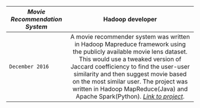 | _*Movie Recommendation System*_ | Hadoop developer |
| ------------- |:-------------:| 
| `December 2016` | A movie recommender system was written in Hadoop Mapreduce framework using the publicly available movie lens dataset. This would use a tweaked version of Jaccard coefficiency to find the user-user similarity and then suggest movie based on the most similar user. The project was written in Hadoop MapReduce(Java) and Apache Spark(Python). [_*Link to project*_](https://github.com/kaush4l/MovieLens-Movie-Recommander-system).

